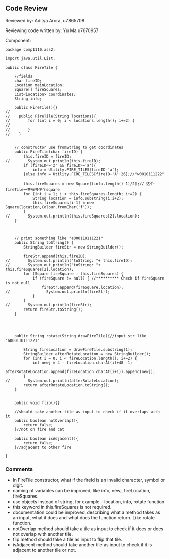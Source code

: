 ## Code Review

Reviewed by: Aditya Arora, u7865708

Reviewing code written by: Yu Ma u7670957

Component: 
```
package comp1110.ass2;

import java.util.List;

public class FireTile {

    //fields
    char fireID;
    Location mainLocation;
    Square[] fireSquares;
    List<Location> coordinates;
    String info;

    public FireTile(){}
//
//    public FireTile(String locations){
//        for (int i = 0; i < locations.length(); i+=2) {
//
//        }
//    }


    // constructor use fromString to get coordinates
    public FireTile(char fireID) {
        this.fireID = fireID;
//        System.out.println(this.fireID);
        if (fireID<='z' && fireID>='a'){
            info = Utility.FIRE_TILES[fireID-'a'];
        }else info = Utility.FIRE_TILES[fireID-'A'+26];//"w0010111222"

        this.fireSquares = new Square[(info.length()-1)/2];// 这个fireTile一共有多少个square
        for (int i = 1; i < this.fireSquares.length; i+=2) {
            String location = info.substring(i,i+2);
            this.fireSquares[i-1] = new Square(location,Colour.fromChar('f'));
        }
//        System.out.println(this.fireSquares[2].location);
    }



    // print something like "a000110111221"
    public String toString() {
        StringBuilder fireStr = new StringBuilder();

        fireStr.append(this.fireID);
//        System.out.println("toString: "+ this.fireID);
//        System.out.println("toString: "+ this.fireSquares[2].location);
        for (Square fireSquare : this.fireSquares) {
            if (fireSquare != null) { //********** Check if fireSquare is not null
                fireStr.append(fireSquare.location);
//                System.out.println(fireStr);
            }
        }
//        System.out.println(fireStr);
        return fireStr.toString();
    }




    public String rotate(String drawFireTile){//input str like "a000110111221"

        String fireLocation = drawFireTile.substring(1);
        StringBuilder afterRotateLocation = new StringBuilder();
        for (int i = 0; i < fireLocation.length(); i+=2) {
            int newj = 4 - fireLocation.charAt(i)+48 -1;
            afterRotateLocation.append(fireLocation.charAt(i+1)).append(newj);
        }
//        System.out.println(afterRotateLocation);
        return afterRotateLocation.toString();
    }


    public void flip(){}

    //should take another tile as input to check if it overlaps with it
    public boolean notOverlap(){
        return false;
    }//not on fire and cat

    public boolean isAdjacent(){
        return false;
    }//adjacent to other fire

}

```

### Comments 

- In FireTile constructor, what if the fireId is an invalid character, symbol or digit.
- naming of variables can be improved, like info, newj, fireLocation, fireSquares.
- use objects instead of string, for example - location, info, rotate function
- this keyword in this.fireSquares is not required.
- documentation could be improved, describing what a method takes as an input, what it does and what does the function return. Like rotate function.
- notOverlap method should take a tile as input to check if it does or does not overlap with another tile.
- flip method should take a tile as input to flip that tile.
- isAdjacent method should take another tile as input to check if it is adjacent to another tile or not.

